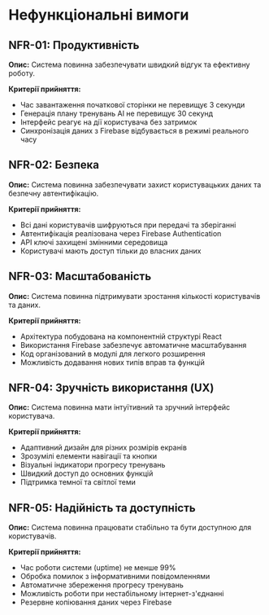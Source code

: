 # Нефункціональні вимоги

## NFR-01: Продуктивність
**Опис:** Система повинна забезпечувати швидкий відгук та ефективну роботу.

**Критерії прийняття:**
- Час завантаження початкової сторінки не перевищує 3 секунди
- Генерація плану тренувань AI не перевищує 30 секунд
- Інтерфейс реагує на дії користувача без затримок
- Синхронізація даних з Firebase відбувається в режимі реального часу

## NFR-02: Безпека
**Опис:** Система повинна забезпечувати захист користувацьких даних та безпечну автентифікацію.

**Критерії прийняття:**
- Всі дані користувачів шифруються при передачі та зберіганні
- Автентифікація реалізована через Firebase Authentication
- API ключі захищені змінними середовища
- Користувачі мають доступ тільки до власних даних

## NFR-03: Масштабованість
**Опис:** Система повинна підтримувати зростання кількості користувачів та даних.

**Критерії прийняття:**
- Архітектура побудована на компонентній структурі React
- Використання Firebase забезпечує автоматичне масштабування
- Код організований в модулі для легкого розширення
- Можливість додавання нових типів вправ та функцій

## NFR-04: Зручність використання (UX)
**Опис:** Система повинна мати інтуїтивний та зручний інтерфейс користувача.

**Критерії прийняття:**
- Адаптивний дизайн для різних розмірів екранів
- Зрозумілі елементи навігації та кнопки
- Візуальні індикатори прогресу тренувань
- Швидкий доступ до основних функцій
- Підтримка темної та світлої теми

## NFR-05: Надійність та доступність
**Опис:** Система повинна працювати стабільно та бути доступною для користувачів.

**Критерії прийняття:**
- Час роботи системи (uptime) не менше 99%
- Обробка помилок з інформативними повідомленнями
- Автоматичне збереження прогресу тренувань
- Можливість роботи при нестабільному інтернет-з'єднанні
- Резервне копіювання даних через Firebase